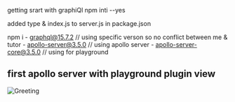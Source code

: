 getting srart with graphiQl npm inti --yes

added type & index.js to server.js in package.json

npm i 
    - graphql@15.7.2    // using specific verson so no conflict between me & tutor
    - apollo-server@3.5.0  // using apollo server
    - apollo-server-core@3.5.0  // using for playground


## first apollo server with playground plugin view
![Greeting](https://github.com/sahilmoktan/GraphQl_learning/assets/103031235/fd9f54b2-df13-4e8b-8ed1-cb32ea5e101b)
